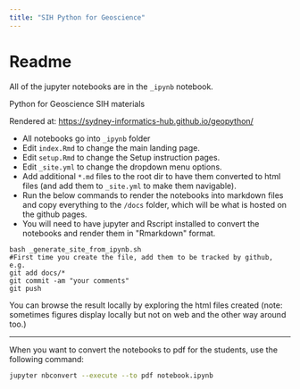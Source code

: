 ```yaml
---
title: "SIH Python for Geoscience"
---
```

# Readme

All of the jupyter notebooks are in the `_ipynb` notebook.

Python for Geoscience SIH materials

Rendered at: https://sydney-informatics-hub.github.io/geopython/

- All notebooks go into `_ipynb` folder
- Edit `index.Rmd` to change the main landing page.
- Edit `setup.Rmd` to change the Setup instruction pages.
- Edit `_site.yml` to change the dropdown menu options.
- Add additional `*.md` files to the root dir to have them converted to html files (and add them to `_site.yml` to make them navigable).
- Run the below commands to render the notebooks into markdown files and copy everything to the `/docs` folder, which will be what is hosted on the github pages.
- You will need to have jupyter and Rscript installed to convert the notebooks and render them in "Rmarkdown" format.

```
bash _generate_site_from_ipynb.sh
#First time you create the file, add them to be tracked by github, e.g.
git add docs/*
git commit -am "your comments"
git push
```
You can browse the result locally by exploring the html files created (note: sometimes figures display locally but not on web and the other way around too.)

***

When you want to convert the notebooks to pdf for the students, use the following command:

```sh
jupyter nbconvert --execute --to pdf notebook.ipynb
```
